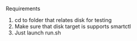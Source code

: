 Requirements
1) cd to folder that relates disk for testing
1) Make sure that disk target is supports smartctl
1) Just launch run.sh